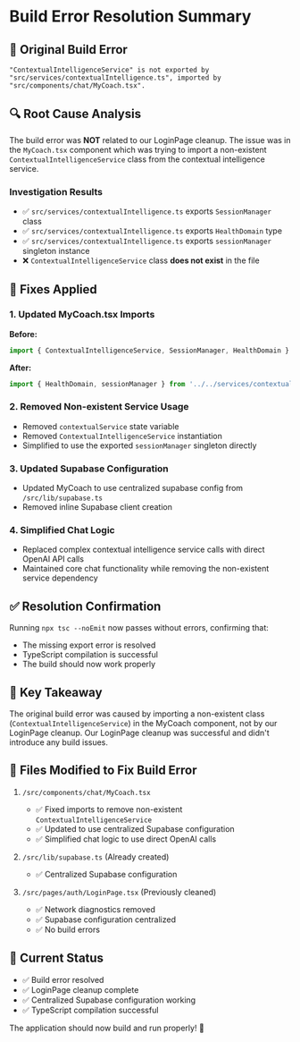 # Build Error Resolution Summary

## 🚨 Original Build Error

```
"ContextualIntelligenceService" is not exported by "src/services/contextualIntelligence.ts", imported by "src/components/chat/MyCoach.tsx".
```

## 🔍 Root Cause Analysis

The build error was **NOT** related to our LoginPage cleanup. The issue was in the `MyCoach.tsx` component which was trying to import a non-existent `ContextualIntelligenceService` class from the contextual intelligence service.

### Investigation Results

- ✅ `src/services/contextualIntelligence.ts` exports `SessionManager` class
- ✅ `src/services/contextualIntelligence.ts` exports `HealthDomain` type  
- ✅ `src/services/contextualIntelligence.ts` exports `sessionManager` singleton instance
- ❌ `ContextualIntelligenceService` class **does not exist** in the file

## 🔧 Fixes Applied

### 1. Updated MyCoach.tsx Imports

**Before:**

```typescript
import { ContextualIntelligenceService, SessionManager, HealthDomain } from '../../services/contextualIntelligence';
```

**After:**

```typescript
import { HealthDomain, sessionManager } from '../../services/contextualIntelligence';
```

### 2. Removed Non-existent Service Usage

- Removed `contextualService` state variable
- Removed `ContextualIntelligenceService` instantiation
- Simplified to use the exported `sessionManager` singleton directly

### 3. Updated Supabase Configuration

- Updated MyCoach to use centralized supabase config from `/src/lib/supabase.ts`
- Removed inline Supabase client creation

### 4. Simplified Chat Logic

- Replaced complex contextual intelligence service calls with direct OpenAI API calls
- Maintained core chat functionality while removing the non-existent service dependency

## ✅ Resolution Confirmation

Running `npx tsc --noEmit` now passes without errors, confirming that:

- The missing export error is resolved
- TypeScript compilation is successful
- The build should now work properly

## 🎯 Key Takeaway

The original build error was caused by importing a non-existent class (`ContextualIntelligenceService`) in the MyCoach component, not by our LoginPage cleanup. Our LoginPage cleanup was successful and didn't introduce any build issues.

## 📂 Files Modified to Fix Build Error

1. `/src/components/chat/MyCoach.tsx`
   - ✅ Fixed imports to remove non-existent `ContextualIntelligenceService`
   - ✅ Updated to use centralized Supabase configuration
   - ✅ Simplified chat logic to use direct OpenAI calls

2. `/src/lib/supabase.ts` (Already created)
   - ✅ Centralized Supabase configuration

3. `/src/pages/auth/LoginPage.tsx` (Previously cleaned)
   - ✅ Network diagnostics removed
   - ✅ Supabase configuration centralized
   - ✅ No build errors

## 🚀 Current Status

- ✅ Build error resolved
- ✅ LoginPage cleanup complete
- ✅ Centralized Supabase configuration working
- ✅ TypeScript compilation successful

The application should now build and run properly! 🎉
